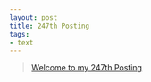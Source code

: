 ```yaml
---
layout: post
title: 247th Posting
tags: 
- text
---
```


> [Welcome to my 247th Posting](https://janghan-kor.tistory.com/1073)